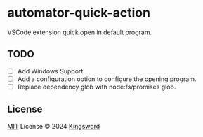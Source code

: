 # automator-quick-action

VSCode extension quick open in default program.

## TODO
- [ ] Add Windows Support.
- [ ] Add a configuration option to configure the opening program.
- [ ] Replace dependency glob with node:fs/promises glob.

## License

[MIT](./LICENSE.md) License © 2024 [Kingsword](https://github.com/kingsword09)
